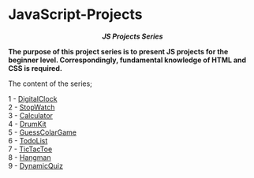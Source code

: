 # JavaScript-Projects

**_<center> JS Projects Series </center>_**

**The purpose of this project series is to present JS projects for the beginner level. Correspondingly, fundamental knowledge of HTML and CSS is required.**

The content of the series;

1 - [DigitalClock](1-DigitalClock/README.md) <br>
2 - [StopWatch](2-StopWatch/README.md) <br>
3 - [Calculator](3-Calculator/README.md) <br>
4 - [DrumKit](4-DrumKit/README.md) <br>
5 - [GuessColarGame](5-GuessColarGame/README.md) <br>
6 - [TodoList](6-TodoList/README.md) <br>
7 - [TicTacToe](7-TicTacToe/README.md) <br>
8 - [Hangman](8-Hangman/README.md) <br>
9 - [DynamicQuiz](9-DynamicQuiz/README.md) <br>
